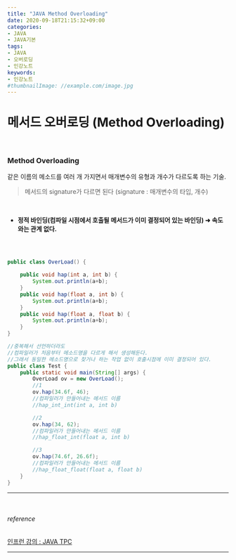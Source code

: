 ```yaml
---
title: "JAVA Method Overloading"
date: 2020-09-18T21:15:32+09:00
categories:
- JAVA
- JAVA기본
tags:
- JAVA
- 오버로딩
- 인강노트
keywords:
- 인강노트
#thumbnailImage: //example.com/image.jpg
---
```


<!--more-->
# 메서드 오버로딩 (Method Overloading)

&nbsp;


### Method Overloading
같은 이름의 메소드를 여러 개 가지면서 매개변수의 유형과 개수가 다르도록 하는 기술.   
> 메서드의 signature가 다르면 된다 (signature : 매개변수의 타입, 개수)

&nbsp;

- **정적 바인딩(컴파일 시점에서 호출될 메서드가 이미 결정되어 있는 바인딩) &#10140; 속도와는 관계 없다.**

&nbsp;

```java

public class OverLoad() {

    public void hap(int a, int b) {
        System.out.println(a+b);
    }
    public void hap(float a, int b) {
        System.out.println(a+b);
    }
    public void hap(float a, float b) {
        System.out.println(a+b);
    }
}

//중복해서 선언하더라도
//컴파일러가 처음부터 메소드명을 다르게 해서 생성해둔다.
//그래서 동일한 메소드명으로 찾거나 하는 작업 없이 호출시점에 이미 결정되어 있다.
public class Test {
    public static void main(String[] args) {
        OverLoad ov = new OverLoad();
        //1 
        ov.hap(34.6f, 46);
        //컴파일러가 만들어내는 메서드 이름
        //hap_int_int(int a, int b)

        //2
        ov.hap(34, 62);
        //컴파일러가 만들어내는 메서드 이름
        //hap_float_int(float a, int b)

        //3
        ov.hap(74.6f, 26.6f);
        //컴파일러가 만들어내는 메서드 이름
        //hap_float_float(float a, float b)
    }
}


```


-----

&nbsp;

###### reference
[인프런 강의 : JAVA TPC](https://www.inflearn.com/course/%EC%9E%90%EB%B0%94-%EC%9E%85%EB%AC%B8-%ED%94%84%EB%A1%9C%EA%B7%B8%EB%9E%98%EB%B0%8D/dashboard)


-----